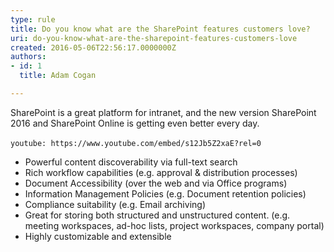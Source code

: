 ```yaml
---
type: rule
title: Do you know what are the SharePoint features customers love?
uri: do-you-know-what-are-the-sharepoint-features-customers-love
created: 2016-05-06T22:56:17.0000000Z
authors:
- id: 1
  title: Adam Cogan

---
```


SharePoint is a great platform for intranet, and the new version SharePoint 2016 and SharePoint Online is getting even better every day.


`youtube: https://www.youtube.com/embed/s12Jb5Z2xaE?rel=0`
 
<br>
 
- Powerful content discoverability via full-text search
- Rich workflow capabilities (e.g. approval & distribution processes)
- Document Accessibility (over the web and via Office programs)
- Information Management Policies (e.g. Document retention policies)
- Compliance suitability (e.g. Email archiving)
- Great for storing both structured and unstructured content. (e.g. meeting workspaces, ad-hoc lists, project workspaces, company portal)
- Highly customizable and extensible
